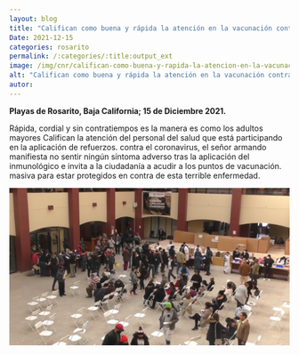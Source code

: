 ```yaml
---
layout: blog
title: "Califican como buena y rápida la atención en la vacunación contra el covid-19"
Date: 2021-12-15
categories: rosarito
permalink: /:categories/:title:output_ext
image: /img/cnr/califican-como-buena-y-rapida-la-atencion-en-la-vacunacion.png
alt: "Califican como buena y rápida la atención en la vacunación contra el covid-19"
autor:
---
```


**Playas de Rosarito, Baja California; 15 de Diciembre 2021.** 

Rápida, cordial y sin contratiempos es la manera es como los adultos mayores Califican la atención del personal del salud que está participando en la aplicación de refuerzos.
contra el coronavirus, el señor armando manifiesta no sentir ningún síntoma adverso tras la aplicación del inmunológico e invita a la ciudadanía a acudir a los puntos de vacunación.
masiva para estar protegidos en contra de esta terrible enfermedad. 


<div id="carouselExampleSlidesOnly" class="carousel slide" data-ride="carousel">
  <div class="carousel-inner">
    <div class="carousel-item active">
       <img class="d-block w-100" src="/img/cnr/califican-como-buena-y-rapida-la-atencion-en-la-vacunacion.png" loading="lazy"  alt="Califican como buena y rápida la atención en la vacunación contra el covid-19">
    </div>
  </div>
</div>